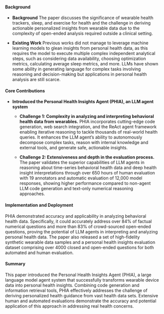 #### Background
- **Background**
The paper discusses the significance of wearable health trackers, sleep, and exercise for health and the challenge in deriving actionable personalized insights from wearable data due to the complexity of open-ended analysis required outside a clinical setting.

- **Existing Work**
Previous works did not manage to leverage machine learning models to glean insights from personal health data, as this requires the model to execute multiple complex independent analytical steps, such as considering data availability, choosing optimization metrics, calculating average sleep metrics, and more. LLMs have shown some ability in generating language for complex tasks involving reasoning and decision-making but applications in personal health analysis are still scarce.

#### Core Contributions
- **Introduced the Personal Health Insights Agent (PHIA), an LLM agent system**
  - **Challenge 1: Complexity in analyzing and interpreting behavioral health data from wearables.**
PHIA incorporates cutting-edge code generation, web search integration, and the ReAct agent framework enabling iterative reasoning to tackle thousands of real-world health queries. It enhances the LLM agent’s ability to autonomously decompose complex tasks, reason with internal knowledge and external tools, and generate safe, actionable insights.

  - **Challenge 2: Extensiveness and depth in the evaluation process.**
The paper validates the superior capabilities of LLM agents in reasoning about time-series behavioral health data and deep health insight interpretations through over 650 hours of human evaluation with 19 annotators and automatic evaluation of 12,000 model responses, showing higher performance compared to non-agent LLM code generation and text-only numerical reasoning approaches.

#### Implementation and Deployment
PHIA demonstrated accuracy and applicability in analyzing behavioral health data. Specifically, it could accurately address over 84% of factual numerical questions and more than 83% of crowd-sourced open-ended questions, proving the potential of LLM agents in interpreting and analyzing personal health data. The paper also released a set of high-fidelity synthetic wearable data samples and a personal health insights evaluation dataset comprising over 4000 closed and open-ended questions for both automated and human evaluation.

#### Summary
This paper introduced the Personal Health Insights Agent (PHIA), a large language model agent system that successfully transforms wearable device data into personal health insights. Combining code generation and information retrieval tools, PHIA effectively addresses the challenge of deriving personalized health guidance from vast health data sets. Extensive human and automated evaluations demonstrate the accuracy and potential application of this approach in addressing real health concerns.